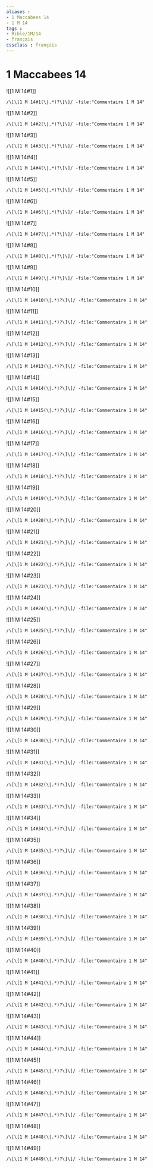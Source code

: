 ```yaml
---
aliases : 
- 1 Maccabees 14
- 1 M 14
tags : 
- Bible/1M/14
- français
cssclass : français
---
```


# 1 Maccabees 14

![[1 M 14#1]]

```query
/\[\[1 M 14#1(\|.*)?\]\]/ -file:"Commentaire 1 M 14"
```

![[1 M 14#2]]

```query
/\[\[1 M 14#2(\|.*)?\]\]/ -file:"Commentaire 1 M 14"
```

![[1 M 14#3]]

```query
/\[\[1 M 14#3(\|.*)?\]\]/ -file:"Commentaire 1 M 14"
```

![[1 M 14#4]]

```query
/\[\[1 M 14#4(\|.*)?\]\]/ -file:"Commentaire 1 M 14"
```

![[1 M 14#5]]

```query
/\[\[1 M 14#5(\|.*)?\]\]/ -file:"Commentaire 1 M 14"
```

![[1 M 14#6]]

```query
/\[\[1 M 14#6(\|.*)?\]\]/ -file:"Commentaire 1 M 14"
```

![[1 M 14#7]]

```query
/\[\[1 M 14#7(\|.*)?\]\]/ -file:"Commentaire 1 M 14"
```

![[1 M 14#8]]

```query
/\[\[1 M 14#8(\|.*)?\]\]/ -file:"Commentaire 1 M 14"
```

![[1 M 14#9]]

```query
/\[\[1 M 14#9(\|.*)?\]\]/ -file:"Commentaire 1 M 14"
```

![[1 M 14#10]]

```query
/\[\[1 M 14#10(\|.*)?\]\]/ -file:"Commentaire 1 M 14"
```

![[1 M 14#11]]

```query
/\[\[1 M 14#11(\|.*)?\]\]/ -file:"Commentaire 1 M 14"
```

![[1 M 14#12]]

```query
/\[\[1 M 14#12(\|.*)?\]\]/ -file:"Commentaire 1 M 14"
```

![[1 M 14#13]]

```query
/\[\[1 M 14#13(\|.*)?\]\]/ -file:"Commentaire 1 M 14"
```

![[1 M 14#14]]

```query
/\[\[1 M 14#14(\|.*)?\]\]/ -file:"Commentaire 1 M 14"
```

![[1 M 14#15]]

```query
/\[\[1 M 14#15(\|.*)?\]\]/ -file:"Commentaire 1 M 14"
```

![[1 M 14#16]]

```query
/\[\[1 M 14#16(\|.*)?\]\]/ -file:"Commentaire 1 M 14"
```

![[1 M 14#17]]

```query
/\[\[1 M 14#17(\|.*)?\]\]/ -file:"Commentaire 1 M 14"
```

![[1 M 14#18]]

```query
/\[\[1 M 14#18(\|.*)?\]\]/ -file:"Commentaire 1 M 14"
```

![[1 M 14#19]]

```query
/\[\[1 M 14#19(\|.*)?\]\]/ -file:"Commentaire 1 M 14"
```

![[1 M 14#20]]

```query
/\[\[1 M 14#20(\|.*)?\]\]/ -file:"Commentaire 1 M 14"
```

![[1 M 14#21]]

```query
/\[\[1 M 14#21(\|.*)?\]\]/ -file:"Commentaire 1 M 14"
```

![[1 M 14#22]]

```query
/\[\[1 M 14#22(\|.*)?\]\]/ -file:"Commentaire 1 M 14"
```

![[1 M 14#23]]

```query
/\[\[1 M 14#23(\|.*)?\]\]/ -file:"Commentaire 1 M 14"
```

![[1 M 14#24]]

```query
/\[\[1 M 14#24(\|.*)?\]\]/ -file:"Commentaire 1 M 14"
```

![[1 M 14#25]]

```query
/\[\[1 M 14#25(\|.*)?\]\]/ -file:"Commentaire 1 M 14"
```

![[1 M 14#26]]

```query
/\[\[1 M 14#26(\|.*)?\]\]/ -file:"Commentaire 1 M 14"
```

![[1 M 14#27]]

```query
/\[\[1 M 14#27(\|.*)?\]\]/ -file:"Commentaire 1 M 14"
```

![[1 M 14#28]]

```query
/\[\[1 M 14#28(\|.*)?\]\]/ -file:"Commentaire 1 M 14"
```

![[1 M 14#29]]

```query
/\[\[1 M 14#29(\|.*)?\]\]/ -file:"Commentaire 1 M 14"
```

![[1 M 14#30]]

```query
/\[\[1 M 14#30(\|.*)?\]\]/ -file:"Commentaire 1 M 14"
```

![[1 M 14#31]]

```query
/\[\[1 M 14#31(\|.*)?\]\]/ -file:"Commentaire 1 M 14"
```

![[1 M 14#32]]

```query
/\[\[1 M 14#32(\|.*)?\]\]/ -file:"Commentaire 1 M 14"
```

![[1 M 14#33]]

```query
/\[\[1 M 14#33(\|.*)?\]\]/ -file:"Commentaire 1 M 14"
```

![[1 M 14#34]]

```query
/\[\[1 M 14#34(\|.*)?\]\]/ -file:"Commentaire 1 M 14"
```

![[1 M 14#35]]

```query
/\[\[1 M 14#35(\|.*)?\]\]/ -file:"Commentaire 1 M 14"
```

![[1 M 14#36]]

```query
/\[\[1 M 14#36(\|.*)?\]\]/ -file:"Commentaire 1 M 14"
```

![[1 M 14#37]]

```query
/\[\[1 M 14#37(\|.*)?\]\]/ -file:"Commentaire 1 M 14"
```

![[1 M 14#38]]

```query
/\[\[1 M 14#38(\|.*)?\]\]/ -file:"Commentaire 1 M 14"
```

![[1 M 14#39]]

```query
/\[\[1 M 14#39(\|.*)?\]\]/ -file:"Commentaire 1 M 14"
```

![[1 M 14#40]]

```query
/\[\[1 M 14#40(\|.*)?\]\]/ -file:"Commentaire 1 M 14"
```

![[1 M 14#41]]

```query
/\[\[1 M 14#41(\|.*)?\]\]/ -file:"Commentaire 1 M 14"
```

![[1 M 14#42]]

```query
/\[\[1 M 14#42(\|.*)?\]\]/ -file:"Commentaire 1 M 14"
```

![[1 M 14#43]]

```query
/\[\[1 M 14#43(\|.*)?\]\]/ -file:"Commentaire 1 M 14"
```

![[1 M 14#44]]

```query
/\[\[1 M 14#44(\|.*)?\]\]/ -file:"Commentaire 1 M 14"
```

![[1 M 14#45]]

```query
/\[\[1 M 14#45(\|.*)?\]\]/ -file:"Commentaire 1 M 14"
```

![[1 M 14#46]]

```query
/\[\[1 M 14#46(\|.*)?\]\]/ -file:"Commentaire 1 M 14"
```

![[1 M 14#47]]

```query
/\[\[1 M 14#47(\|.*)?\]\]/ -file:"Commentaire 1 M 14"
```

![[1 M 14#48]]

```query
/\[\[1 M 14#48(\|.*)?\]\]/ -file:"Commentaire 1 M 14"
```

![[1 M 14#49]]

```query
/\[\[1 M 14#49(\|.*)?\]\]/ -file:"Commentaire 1 M 14"
```

